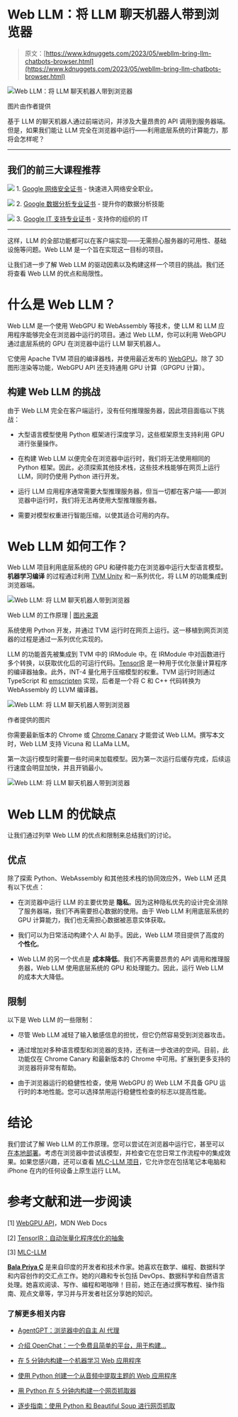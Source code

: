 # Web LLM：将 LLM 聊天机器人带到浏览器

> 原文：[https://www.kdnuggets.com/2023/05/webllm-bring-llm-chatbots-browser.html](https://www.kdnuggets.com/2023/05/webllm-bring-llm-chatbots-browser.html)

![Web LLM：将 LLM 聊天机器人带到浏览器](../Images/1d53a0269ef099c94062bdcebf457895.png)

图片由作者提供

基于 LLM 的聊天机器人通过前端访问，并涉及大量昂贵的 API 调用到服务器端。但是，如果我们能让 LLM 完全在浏览器中运行——利用底层系统的计算能力，那将会怎样呢？

* * *

## 我们的前三大课程推荐

![](../Images/0244c01ba9267c002ef39d4907e0b8fb.png) 1\. [Google 网络安全证书](https://www.kdnuggets.com/google-cybersecurity) - 快速进入网络安全职业。

![](../Images/e225c49c3c91745821c8c0368bf04711.png) 2\. [Google 数据分析专业证书](https://www.kdnuggets.com/google-data-analytics) - 提升你的数据分析技能

![](../Images/0244c01ba9267c002ef39d4907e0b8fb.png) 3\. [Google IT 支持专业证书](https://www.kdnuggets.com/google-itsupport) - 支持你的组织的 IT

* * *

这样，LLM 的全部功能都可以在客户端实现——无需担心服务器的可用性、基础设施等问题。Web LLM 是一个旨在实现这一目标的项目。

让我们进一步了解 Web LLM 的驱动因素以及构建这样一个项目的挑战。我们还将查看 Web LLM 的优点和局限性。

# 什么是 Web LLM？

Web LLM 是一个使用 WebGPU 和 WebAssembly 等技术，使 LLM 和 LLM 应用程序能够完全在浏览器中运行的项目。通过 Web LLM，你可以利用 WebGPU 通过底层系统的 GPU 在浏览器中运行 LLM 聊天机器人。

它使用 Apache TVM 项目的编译器栈，并使用最近发布的 [WebGPU](https://developer.mozilla.org/en-US/docs/Web/API/WebGPU_API)。除了 3D 图形渲染等功能，WebGPU API 还支持通用 GPU 计算（GPGPU 计算）。

## 构建 Web LLM 的挑战

由于 Web LLM 完全在客户端运行，没有任何推理服务器，因此项目面临以下挑战：

+   大型语言模型使用 Python 框架进行深度学习，这些框架原生支持利用 GPU 进行张量操作。

+   在构建 Web LLM 以便完全在浏览器中运行时，我们将无法使用相同的 Python 框架。因此，必须探索其他技术栈，这些技术栈能够在网页上运行 LLM，同时仍使用 Python 进行开发。

+   运行 LLM 应用程序通常需要大型推理服务器，但当一切都在客户端——即浏览器中运行时，我们将无法再使用大型推理服务器。

+   需要对模型权重进行智能压缩，以使其适合可用的内存。

# Web LLM 如何工作？

Web LLM 项目利用底层系统的 GPU 和硬件能力在浏览器中运行大型语言模型。**机器学习编译** 的过程通过利用 [TVM Unity](https://discuss.tvm.apache.org/t/establish-tvm-unity-connection-a-technical-strategy/13344) 和一系列优化，将 LLM 的功能集成到浏览器端。

![Web LLM: 将 LLM 聊天机器人带到浏览器](../Images/359f43c767f9eda2517ba92138545f41.png)

Web LLM 的工作原理 | [图片来源](https://github.com/mlc-ai/web-llm)

系统使用 Python 开发，并通过 TVM 运行时在网页上运行。这一移植到网页浏览器的过程是通过一系列优化实现的。

LLM 的功能首先被集成到 TVM 中的 IRModule 中。在 IRModule 中对函数进行多个转换，以获取优化后的可运行代码。[TensorIR](https://arxiv.org/abs/2207.04296) 是一种用于优化张量计算程序的编译器抽象。此外，INT-4 量化用于压缩模型的权重。TVM 运行时则通过 TypeScript 和 [emscripten](https://emscripten.org/) 实现，后者是一个将 C 和 C++ 代码转换为 WebAssembly 的 LLVM 编译器。

![Web LLM: 将 LLM 聊天机器人带到浏览器](../Images/e6653174ffee8e836c1f39f4fc734339.png)

作者提供的图片

你需要最新版本的 Chrome 或 [Chrome Canary](https://www.google.com/intl/en_in/chrome/canary/) 才能尝试 Web LLM。撰写本文时，Web LLM 支持 Vicuna 和 LLaMa LLM。

第一次运行模型时需要一些时间来加载模型。因为第一次运行后缓存完成，后续运行速度会明显加快，并且开销最小。

![Web LLM: 将 LLM 聊天机器人带到浏览器](../Images/584e9cfbfff3498667913a97fe4a1a14.png)

# Web LLM 的优缺点

让我们通过列举 Web LLM 的优点和限制来总结我们的讨论。

## 优点

除了探索 Python、WebAssembly 和其他技术栈的协同效应外，Web LLM 还具有以下优点：

+   在浏览器中运行 LLM 的主要优势是 **隐私**。因为这种隐私优先的设计完全消除了服务器端，我们不再需要担心数据的使用。由于 Web LLM 利用底层系统的 GPU 计算能力，我们也无需担心数据被恶意实体获取。

+   我们可以为日常活动构建个人 AI 助手。因此，Web LLM 项目提供了高度的 **个性化**。

+   Web LLM 的另一个优点是 **成本降低**。我们不再需要昂贵的 API 调用和推理服务器，Web LLM 使用底层系统的 GPU 和处理能力。因此，运行 Web LLM 的成本大大降低。

## 限制

以下是 Web LLM 的一些限制：

+   尽管 Web LLM 减轻了输入敏感信息的担忧，但它仍然容易受到浏览器攻击。

+   通过增加对多种语言模型和浏览器的支持，还有进一步改进的空间。目前，此功能仅在 Chrome Canary 和最新版本的 Chrome 中可用。扩展到更多支持的浏览器将非常有帮助。

+   由于浏览器运行的稳健性检查，使用 WebGPU 的 Web LLM 不具备 GPU 运行时的本地性能。您可以选择禁用运行稳健性检查的标志以提高性能。

# 结论

我们尝试了解 Web LLM 的工作原理。您可以尝试在浏览器中运行它，甚至可以 [在本地部署](https://github.com/mlc-ai/web-llm#instructions-for-local-deployment)。考虑在浏览器中尝试该模型，并检查它在您日常工作流程中的集成效果。如果您感兴趣，还可以查看 [MLC-LLM 项目](https://mlc.ai/mlc-llm/)，它允许您在包括笔记本电脑和 iPhone 在内的任何设备上原生运行 LLM。

# 参考文献和进一步阅读

[1] [WebGPU API](https://developer.mozilla.org/en-US/docs/Web/API/WebGPU_API)，MDN Web Docs

[2] [TensorIR：自动张量化程序优化的抽象](https://arxiv.org/abs/2207.04296)

[3] [MLC-LLM](https://mlc.ai/mlc-llm/)

**[Bala Priya C](https://www.linkedin.com/in/bala-priya/)** 是来自印度的开发者和技术作家。她喜欢在数学、编程、数据科学和内容创作的交汇点工作。她的兴趣和专长包括 DevOps、数据科学和自然语言处理。她喜欢阅读、写作、编程和喝咖啡！目前，她正在通过撰写教程、操作指南、观点文章等，学习并与开发者社区分享她的知识。

### 了解更多相关内容

+   [AgentGPT：浏览器中的自主 AI 代理](https://www.kdnuggets.com/2023/06/agentgpt-autonomous-ai-agents-browser.html)

+   [介绍 OpenChat：一个免费且简单的平台，用于构建…](https://www.kdnuggets.com/2023/06/introducing-openchat-free-simple-platform-building-custom-chatbots-minutes.html)

+   [在 5 分钟内构建一个机器学习 Web 应用程序](https://www.kdnuggets.com/2022/03/build-machine-learning-web-app-5-minutes.html)

+   [使用 Python 创建一个从音频中提取主题的 Web 应用程序](https://www.kdnuggets.com/2023/01/creating-web-application-extract-topics-audio-python.html)

+   [用 Python 在 5 分钟内构建一个网页抓取器](https://www.kdnuggets.com/2022/02/build-web-scraper-python-5-minutes.html)

+   [逐步指南：使用 Python 和 Beautiful Soup 进行网页抓取](https://www.kdnuggets.com/2023/04/stepbystep-guide-web-scraping-python-beautiful-soup.html)
